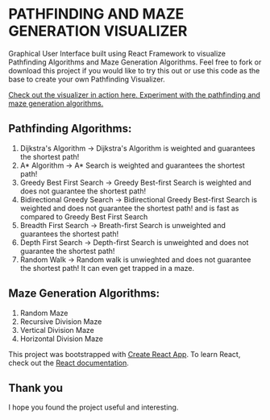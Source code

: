 # PATHFINDING AND MAZE GENERATION VISUALIZER

Graphical User Interface built using React Framework to visualize Pathfinding Algorithms and Maze Generation Algorithms. Feel free to fork or download this project if you would like to try this out or use this code as the base to create your own Pathfinding Visualizer.

[Check out the visualizer in action here. Experiment with the pathfinding and maze generation algorithms.](https://graph-algorithms-visualizer.vercel.app/)

## Pathfinding Algorithms:

1. Dijkstra's Algorithm -> Dijkstra's Algorithm is weighted and guarantees the shortest path!
2. A* Algorithm -> A* Search is weighted and guarantees the shortest path!
3. Greedy Best First Search -> Greedy Best-first Search is weighted and does not guarantee the shortest path!
4. Bidirectional Greedy Search -> Bidirectional Greedy Best-first Search is weighted and does not guarantee the shortest path! and is fast as compared to Greedy Best First Search
5. Breadth First Search -> Breath-first Search is unweighted and guarantees the shortest path!
6. Depth First Search -> Depth-first Search is unweighted and does not guarantee the shortest path!
7. Random Walk -> Random walk is unwieghted and does not guarantee the shortest path! It can even get trapped in a maze.

## Maze Generation Algorithms:

1. Random Maze
2. Recursive Division Maze
3. Vertical Division Maze
4. Horizontal Division Maze

This project was bootstrapped with [Create React App](https://github.com/facebook/create-react-app). To learn React, check out the [React documentation](https://reactjs.org/).

## Thank you

I hope you found the project useful and interesting.
